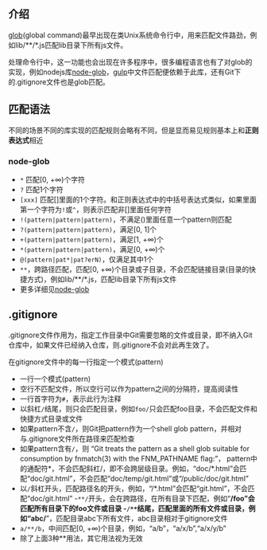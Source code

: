 ## 介绍

[glob](https://en.wikipedia.org/wiki/Glob_(programming))(global command)最早出现在类Unix系统命令行中，用来匹配文件路劲，例如lib/**/*.js匹配lib目录下所有js文件。  

处理命令行中，这一功能也会出现在许多程序中，很多编程语言也有了对glob的实现，例如nodejs库[node-glob](https://github.com/isaacs/node-glob)，[gulp](http://www.gulpjs.com.cn/docs/api/)中文件匹配便依赖于此库，还有Git下的.gitignore文件也是glob匹配。

## 匹配语法

不同的场景不同的库实现的匹配规则会略有不同，但是显而易见规则基本上和**正则表达式**相近

### node-glob

- `*` 匹配[0, +∞)个字符
- `?` 匹配1个字符
- `[xxx]` 匹配[]里面的1个字符。和正则表达式中的中括号表达式类似，如果里面第一个字符为`!`或`^`，则表示匹配非[]里面任何字符
- `!(pattern|pattern|pattern)`，不满足()里面任意一个pattern则匹配
- `?(pattern|pattern|pattern)`，满足[0, 1]个
- `+(pattern|pattern|pattern)`，满足[1, +∞)个
- `*(pattern|pattern|pattern)`，满足[0, +∞)个
- `@(pattern|pat*|pat?erN)`，仅满足其中1个
- `**`，跨路径匹配，匹配[0, +∞)个目录或子目录，不会匹配链接目录(目录的快捷方式)，例如lib/**/*.js，匹配lib目录下所有js文件
- 更多详细见[node-glob](https://github.com/isaacs/node-glob)

## .gitignore

.gitignore文件作用为，指定工作目录中Git需要忽略的文件或目录，即不纳入Git仓库中，如果文件已经纳入仓库，则.gitignore不会对此再生效了。

在gitignore文件中的每一行指定一个模式(pattern)

- 一行一个模式(pattern)
- 空行不匹配文件，所以空行可以作为pattern之间的分隔符，提高阅读性
- 一行首字符为`#`，表示此行为注释
- 以斜杠`/`结尾，则只会匹配目录，例如`foo/`只会匹配foo目录，不会匹配文件和快捷方式目录或文件
- 如果pattern不含`/`，则Git把pattern作为一个shell glob pattern，并相对与.gitignore文件所在路径来匹配检查
- 如果pattern含有`/`，则 “Git treats the pattern as a shell glob suitable for consumption by fnmatch(3) with the FNM_PATHNAME flag:”， pattern中的通配符*，不会匹配斜杠/，即不会跨层级目录。例如，“doc/\*.html”会匹配“doc/git.html”，不会匹配“doc/temp/git.html”或“/public/doc/git.html”
- 以`/`斜杠开头，匹配路径名的开头，例如，“/*.html”会匹配“git.html”，不会匹配“doc/git.html”
-`**/`开头，会在跨路径，在所有目录下匹配，例如“**/foo”会匹配所有目录下的foo文件或目录
-`/**`结尾，匹配里面的所有文件或目录，例如“abc/**”，匹配目录abc下所有文件，abc目录相对于gitignore文件
- `a/**/b`，中间匹配[0, +∞)个目录，例如，“a/b”，“a/x/b”,“a/x/y/b”
- 除了上面3种**用法，其它用法视为无效
